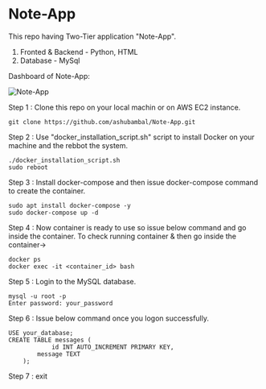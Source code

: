# Note-App
This repo having Two-Tier application "Note-App".
1. Fronted & Backend - Python, HTML
2. Database - MySql

Dashboard of Note-App:

![Note-App](https://github.com/ashubambal/Note-App/assets/92073828/5543408f-2d28-4a3b-86bd-dc0cfb5d5989)

Step 1 : Clone this repo on your local machin or on AWS EC2 instance.

	git clone https://github.com/ashubambal/Note-App.git

Step 2 : Use "docker_installation_script.sh" script to install Docker on your machine and the rebbot the system.

	./docker_installation_script.sh
 	sudo reboot

Step 3 : Install docker-compose and then issue docker-compose command to create the container.

	sudo apt install docker-compose -y
 	sudo docker-compose up -d

Step 4 : Now container is ready to use so issue below command and go inside the container.
	 To check running container & then go inside the container-> 
  
  	docker ps
	docker exec -it <container_id> bash
 	
Step 5 : Login to the MySQL database.

  	mysql -u root -p
	Enter password: your_password
	
Step 6 : Issue below command once you logon successfully.
 
  	USE your_database;
	CREATE TABLE messages (
	    		id INT AUTO_INCREMENT PRIMARY KEY,
   			message TEXT
		);

Step 7 : exit
